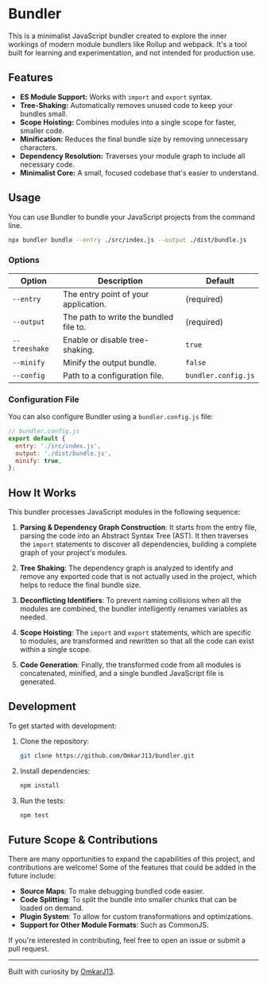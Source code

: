 # Bundler

This is a minimalist JavaScript bundler created to explore the inner workings of modern module bundlers like Rollup and webpack. It's a tool built for learning and experimentation, and not intended for production use.

## Features

- **ES Module Support:** Works with `import` and `export` syntax.
- **Tree-Shaking:** Automatically removes unused code to keep your bundles small.
- **Scope Hoisting:** Combines modules into a single scope for faster, smaller code.
- **Minification:** Reduces the final bundle size by removing unnecessary characters.
- **Dependency Resolution:** Traverses your module graph to include all necessary code.
- **Minimalist Core:** A small, focused codebase that's easier to understand.

## Usage

You can use Bundler to bundle your JavaScript projects from the command line.

```bash
npx bundler bundle --entry ./src/index.js --output ./dist/bundle.js
```

### Options

| Option        | Description                            | Default             |
| ------------- | -------------------------------------- | ------------------- |
| `--entry`     | The entry point of your application.   | (required)          |
| `--output`    | The path to write the bundled file to. | (required)          |
| `--treeshake` | Enable or disable tree-shaking.        | `true`              |
| `--minify`    | Minify the output bundle.              | `false`             |
| `--config`    | Path to a configuration file.          | `bundler.config.js` |

### Configuration File

You can also configure Bundler using a `bundler.config.js` file:

```javascript
// bundler.config.js
export default {
  entry: './src/index.js',
  output: './dist/bundle.js',
  minify: true,
};
```

## How It Works

This bundler processes JavaScript modules in the following sequence:

1.  **Parsing & Dependency Graph Construction**: It starts from the entry file, parsing the code into an Abstract Syntax Tree (AST). It then traverses the `import` statements to discover all dependencies, building a complete graph of your project's modules.

2.  **Tree Shaking**: The dependency graph is analyzed to identify and remove any exported code that is not actually used in the project, which helps to reduce the final bundle size.

3.  **Deconflicting Identifiers**: To prevent naming collisions when all the modules are combined, the bundler intelligently renames variables as needed.

4.  **Scope Hoisting**: The `import` and `export` statements, which are specific to modules, are transformed and rewritten so that all the code can exist within a single scope.

5.  **Code Generation**: Finally, the transformed code from all modules is concatenated, minified, and a single bundled JavaScript file is generated.

## Development

To get started with development:

1.  Clone the repository:
    ```bash
    git clone https://github.com/OmkarJ13/bundler.git
    ```
2.  Install dependencies:
    ```bash
    npm install
    ```
3.  Run the tests:
    ```bash
    npm test
    ```

## Future Scope & Contributions

There are many opportunities to expand the capabilities of this project, and contributions are welcome! Some of the features that could be added in the future include:

- **Source Maps**: To make debugging bundled code easier.
- **Code Splitting**: To split the bundle into smaller chunks that can be loaded on demand.
- **Plugin System**: To allow for custom transformations and optimizations.
- **Support for Other Module Formats**: Such as CommonJS.

If you're interested in contributing, feel free to open an issue or submit a pull request.

---

Built with curiosity by [OmkarJ13](https://github.com/OmkarJ13).

